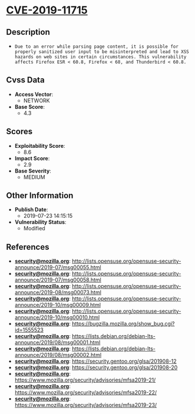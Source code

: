 
# [CVE-2019-11715](https://cve.mitre.org/cgi-bin/cvename.cgi?name=CVE-2019-11715)

## Description

- `Due to an error while parsing page content, it is possible for properly sanitized user input to be misinterpreted and lead to XSS hazards on web sites in certain circumstances. This vulnerability affects Firefox ESR < 60.8, Firefox < 68, and Thunderbird < 60.8.`

## Cvss Data

- **Access Vector**:
  - NETWORK
- **Base Score**:
  - 4.3

## Scores

- **Exploitability Score**:
  - 8.6
- **Impact Score**:
  - 2.9
- **Base Severity**:
  - MEDIUM

## Other Information

- **Publish Date**:
  - 2019-07-23 14:15:15
- **Vulnerability Status**:
  - Modified

## References

- **security@mozilla.org**: http://lists.opensuse.org/opensuse-security-announce/2019-07/msg00055.html
- **security@mozilla.org**: http://lists.opensuse.org/opensuse-security-announce/2019-07/msg00058.html
- **security@mozilla.org**: http://lists.opensuse.org/opensuse-security-announce/2019-08/msg00073.html
- **security@mozilla.org**: http://lists.opensuse.org/opensuse-security-announce/2019-10/msg00009.html
- **security@mozilla.org**: http://lists.opensuse.org/opensuse-security-announce/2019-10/msg00010.html
- **security@mozilla.org**: https://bugzilla.mozilla.org/show_bug.cgi?id=1555523
- **security@mozilla.org**: https://lists.debian.org/debian-lts-announce/2019/08/msg00001.html
- **security@mozilla.org**: https://lists.debian.org/debian-lts-announce/2019/08/msg00002.html
- **security@mozilla.org**: https://security.gentoo.org/glsa/201908-12
- **security@mozilla.org**: https://security.gentoo.org/glsa/201908-20
- **security@mozilla.org**: https://www.mozilla.org/security/advisories/mfsa2019-21/
- **security@mozilla.org**: https://www.mozilla.org/security/advisories/mfsa2019-22/
- **security@mozilla.org**: https://www.mozilla.org/security/advisories/mfsa2019-23/

